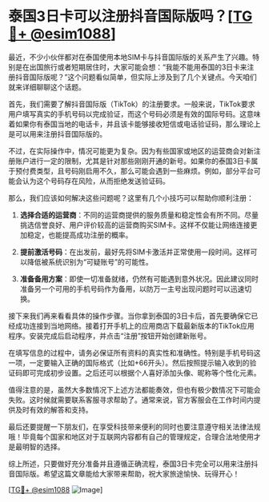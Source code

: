 # 泰国3日卡可以注册抖音国际版吗？[[TG💪+ @esim1088](https://t.me/s/esim1088)]

最近，不少小伙伴都对在泰国使用本地SIM卡与抖音国际版的关系产生了兴趣。特别是在出国旅行或者短期居住时，大家可能会想：“我能不能用泰国的3日卡来注册抖音国际版呢？”这个问题看似简单，但实际上涉及到了几个关键点。今天咱们就来详细聊聊这个话题。

首先，我们需要了解抖音国际版（TikTok）的注册要求。一般来说，TikTok要求用户填写真实的手机号码以完成验证，而这个号码必须是有效的国际号码。这意味着如果你有泰国当地的电话卡，并且该卡能够接收短信或电话验证码，那么理论上是可以用来注册抖音国际版的。

不过，在实际操作中，情况可能更为复杂。因为有些国家或地区的运营商会对新注册账户进行一定的限制，尤其是针对那些刚刚开通的新号。如果你的泰国3日卡属于预付费类型，且号码刚启用不久，那么可能会遇到一些麻烦。例如，部分平台可能会认为这个号码存在风险，从而拒绝发送验证码。

那么，我们应该如何解决这些问题呢？这里有几个小技巧可以帮助你顺利注册：

1. **选择合适的运营商**：不同的运营商提供的服务质量和稳定性会有所不同。尽量挑选信誉良好、用户评价较高的运营商购买SIM卡。这样不仅能让网络连接更加稳定，也能提高成功注册的概率。
   
2. **提前激活号码**：在出发前，最好先将SIM卡激活并正常使用一段时间。这样可以降低被系统识别为“可疑账号”的可能性。
   
3. **准备备用方案**：即使一切准备就绪，仍然有可能遇到意外状况。因此建议同时准备另一个可用的手机号码作为备用，以防万一主号出现问题时可以迅速切换。

接下来我们再来看看具体的操作步骤。当你拿到泰国的3日卡后，首先要确保它已经成功连接到当地网络。接着打开手机上的应用商店下载最新版本的TikTok应用程序。安装完成后启动程序，并点击“注册”按钮开始创建新账号。

在填写信息的过程中，请务必保证所有资料的真实性和准确性。特别是手机号码这一项，一定要输入正确的国际格式（比如+66开头）。然后按照提示输入收到的验证码即可完成初步设置。之后还可以根据个人喜好添加头像、昵称等个性化元素。

值得注意的是，虽然大多数情况下上述方法都能奏效，但也有极少数情况下可能会失败。这时候就需要联系客服寻求帮助了。通常来说，官方客服会在工作时间内提供及时有效的解答和支持。

最后还要提醒一下朋友们，在享受科技带来便利的同时也要注意遵守相关法律法规哦！毕竟每个国家和地区对于互联网内容都有自己的管理规定，合理合法地使用才是最明智的选择。

综上所述，只要做好充分准备并且遵循正确流程，泰国3日卡完全可以用来注册抖音国际版。希望这篇文章能给大家带来帮助，祝大家旅途愉快、玩得开心！

[[TG💪+ @esim1088](https://t.me/s/esim1088) ![Image](https://i.postimg.cc/4NQfJmqS/Snipaste-2025-05-13-00-14-12.png)]